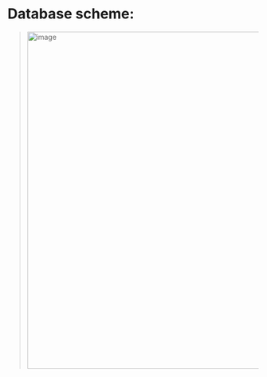 # Database scheme:
>
> <img width="677" alt="image" src="https://user-images.githubusercontent.com/43150028/161834925-9df2d5f6-78e5-4cfe-a3e4-a04db76a9e43.png">
